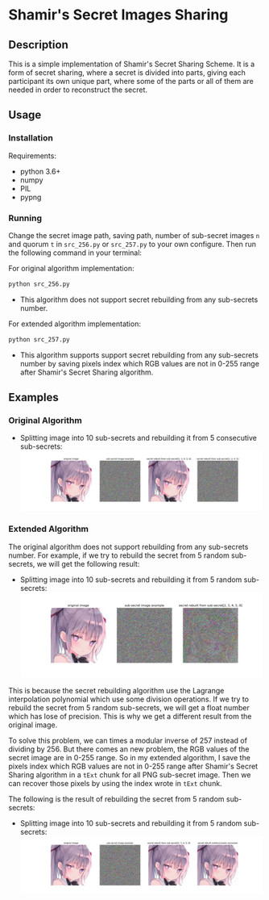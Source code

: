 # Shamir's Secret Images Sharing
## Description
This is a simple implementation of Shamir's Secret Sharing Scheme. It is a form of secret sharing, where a secret is divided into parts, giving each participant its own unique part, where some of the parts or all of them are needed in order to reconstruct the secret.
## Usage
### Installation
Requirements:
- python 3.6+
- numpy
- PIL
- pypng

### Running
Change the secret image path, saving path, number of sub-secret images `n` and quorum `t` in `src_256.py` or `src_257.py` to your own configure. Then run the following command in your terminal:

For original algorithm implementation:
```bash
python src_256.py
```
- This algorithm does not support secret rebuilding from any sub-secrets number.

For extended algorithm implementation:
```bash
python src_257.py
```
- This algorithm supports support secret rebuilding from any sub-secrets number by saving pixels index which RGB values are not in 0-255 range after Shamir's Secret Sharing algorithm.

## Examples
### Original Algorithm
- Splitting image into 10 sub-secrets and rebuilding it from 5 consecutive sub-secrets:
![](./img/Figure_1.png)

### Extended Algorithm
The original algorithm does not support rebuilding from any sub-secrets number. For example, if we try to rebuild the secret from 5 random sub-secrets, we will get the following result:
- Splitting image into 10 sub-secrets and rebuilding it from 5 random sub-secrets:
![](./img/Figure_2.png)

This is because the secret rebuilding algorithm use the Lagrange interpolation polynomial which use some division operations. If we try to rebuild the secret from 5 random sub-secrets, we will get a float number which has lose of precision. This is why we get a different result from the original image.

To solve this problem, we can times a modular inverse of 257 instead of dividing by 256. But there comes an new problem, the RGB values of the secret image are in 0-255 range. So in my extended algorithm, I save the pixels index which RGB values are not in 0-255 range after Shamir's Secret Sharing algorithm in a `tExt` chunk for all PNG sub-secret image. Then we can recover those pixels by using the index wrote in `tExt` chunk. 

The following is the result of rebuilding the secret from 5 random sub-secrets:
- Splitting image into 10 sub-secrets and rebuilding it from 5 random sub-secrets:
![](./img/Figure_3.png)